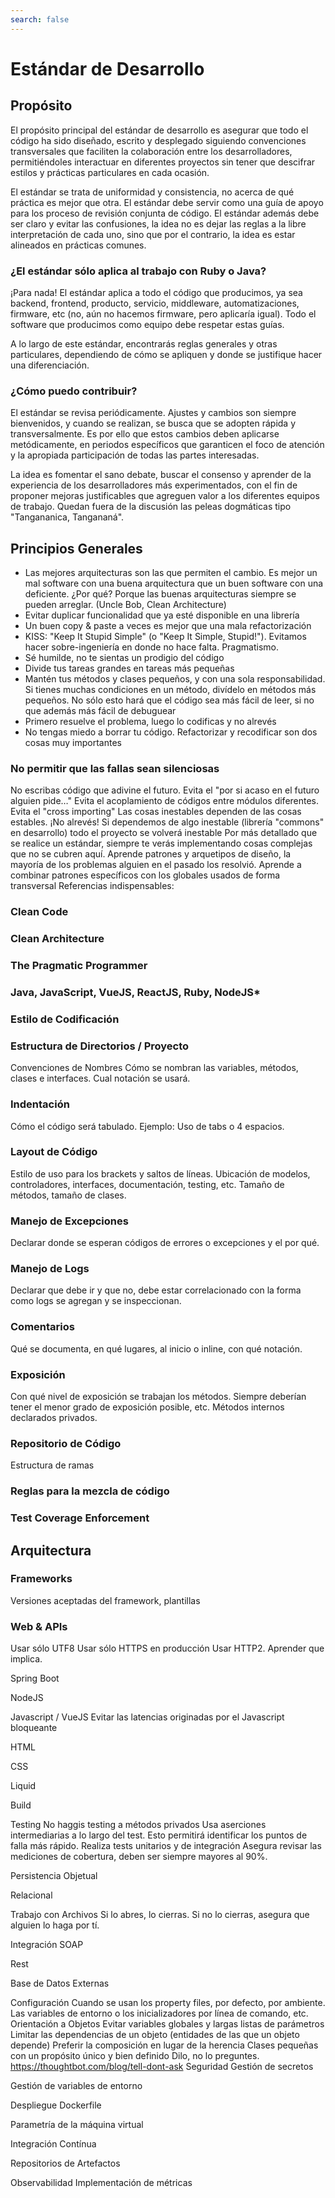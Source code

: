 ```yaml
---
search: false
---
```


# Estándar de Desarrollo

## Propósito
El propósito principal del estándar de desarrollo es asegurar que todo el código ha sido diseñado, escrito y desplegado siguiendo convenciones transversales que faciliten la colaboración entre los desarrolladores, permitiéndoles interactuar en diferentes proyectos sin tener que descifrar estilos y prácticas particulares en cada ocasión.

El estándar se trata de uniformidad y consistencia, no acerca de qué práctica es mejor que otra. El estándar debe servir como una guía de apoyo para los proceso de revisión conjunta de código. El estándar además debe ser claro y evitar las confusiones, la idea no es dejar las reglas a la libre interpretación de cada uno, sino que por el contrario, la idea es estar alineados en prácticas comunes.

### ¿El estándar sólo aplica al trabajo con Ruby o Java?
¡Para nada! El estándar aplica a todo el código que producimos, ya sea backend, frontend, producto, servicio, middleware, automatizaciones, firmware, etc (no, aún no hacemos firmware, pero aplicaría igual). Todo el software que producimos como equipo debe respetar estas guías.

A lo largo de este estándar, encontrarás reglas generales y otras particulares, dependiendo de cómo se apliquen y donde se justifique hacer una diferenciación.

### ¿Cómo puedo contribuir?
El estándar se revisa periódicamente. Ajustes y cambios son siempre bienvenidos, y cuando se realizan, se busca que se adopten rápida y transversalmente. Es por ello que estos cambios deben aplicarse metódicamente, en periodos específicos que garanticen el foco de atención y la apropiada participación de todas las partes interesadas.

La idea es fomentar el sano debate, buscar el consenso y aprender de la experiencia de los desarrolladores más experimentados, con el fin de proponer mejoras justificables que agreguen valor a los diferentes equipos de trabajo. Quedan fuera de la discusión las peleas dogmáticas tipo "Tangananica, Tangananá".

## Principios Generales
- Las mejores arquitecturas son las que permiten el cambio. Es mejor un mal software con una buena arquitectura que un buen software con una deficiente. ¿Por qué? Porque las buenas arquitecturas siempre se pueden arreglar. (Uncle Bob, Clean Architecture)
- Evitar duplicar funcionalidad que ya esté disponible en una librería
- Un buen copy & paste a veces es mejor que una mala refactorización
- KISS: "Keep It Stupid Simple" (o "Keep It Simple, Stupid!"). Evitamos hacer sobre-ingeniería en donde no hace falta. Pragmatismo.
- Sé humilde, no te sientas un prodigio del código
- Divide tus tareas grandes en tareas más pequeñas
- Mantén tus métodos y clases pequeños, y con una sola responsabilidad. Si tienes muchas condiciones en un método, divídelo en métodos más pequeños. No sólo esto hará que el código sea más fácil de leer, si no que además más fácil de debuguear
- Primero resuelve el problema, luego lo codificas y no alrevés
- No tengas miedo a borrar tu código. Refactorizar y recodificar son dos cosas muy importantes


### No permitir que las fallas sean silenciosas
No escribas código que adivine el futuro. Evita el "por si acaso en el futuro alguien pide…" Evita el acoplamiento de códigos entre módulos diferentes. Evita el "cross importing" Las cosas inestables dependen de las cosas estables. ¡No alrevés! Si dependemos de algo inestable (librería "commons" en desarrollo) todo el proyecto se volverá inestable Por más detallado que se realice un estándar, siempre te verás implementando cosas complejas que no se cubren aquí. Aprende patrones y arquetipos de diseño, la mayoría de los problemas alguien en el pasado los resolvió. Aprende a combinar patrones específicos con los globales usados de forma transversal Referencias indispensables:


### Clean Code
### Clean Architecture
### The Pragmatic Programmer

### Java, JavaScript, VueJS, ReactJS, Ruby, NodeJS*

### Estilo de Codificación

### Estructura de Directorios / Proyecto

Convenciones de Nombres Cómo se nombran las variables, métodos, clases e interfaces. Cual notación se usará.

### Indentación
Cómo el código será tabulado. Ejemplo: Uso de tabs o 4 espacios.

### Layout de Código
Estilo de uso para los brackets y saltos de líneas. Ubicación de modelos, controladores, interfaces, documentación, testing, etc. Tamaño de métodos, tamaño de clases.

### Manejo de Excepciones
Declarar donde se esperan códigos de errores o excepciones y el por qué.

### Manejo de Logs
Declarar que debe ir y que no, debe estar correlacionado con la forma como logs se agregan y se inspeccionan.

### Comentarios
Qué se documenta, en qué lugares, al inicio o inline, con qué notación.

### Exposición
Con qué nivel de exposición se trabajan los métodos. Siempre deberían tener el menor grado de exposición posible, etc. Métodos internos declarados privados.


### Repositorio de Código
Estructura de ramas

### Reglas para la mezcla de código

### Test Coverage Enforcement


## Arquitectura
### Frameworks
Versiones aceptadas del framework, plantillas

### Web & APIs
Usar sólo UTF8 Usar sólo HTTPS en producción Usar HTTP2. Aprender que implica.

Spring Boot


NodeJS


Javascript / VueJS Evitar las latencias originadas por el Javascript bloqueante

HTML

CSS

Liquid


Build


Testing No haggis testing a métodos privados Usa aserciones intermediarias a lo largo del test. Esto permitirá identificar los puntos de falla más rápido. Realiza tests unitarios y de integración Asegura revisar las mediciones de cobertura, deben ser siempre mayores al 90%.

Persistencia Objetual

Relacional

Trabajo con Archivos Si lo abres, lo cierras. Si no lo cierras, asegura que alguien lo haga por tí.



Integración SOAP

Rest

Base de Datos Externas


Configuración Cuando se usan los property files, por defecto, por ambiente. Las variables de entorno o los inicializadores por línea de comando, etc. Orientación a Objetos Evitar variables globales y largas listas de parámetros Limitar las dependencias de un objeto (entidades de las que un objeto depende) Preferir la composición en lugar de la herencia Clases pequeñas con un propósito único y bien definido Dilo, no lo preguntes. https://thoughtbot.com/blog/tell-dont-ask Seguridad Gestión de secretos

Gestión de variables de entorno



Despliegue Dockerfile

Parametría de la máquina virtual

Integración Contínua

Repositorios de Artefactos

Observabilidad Implementación de métricas



